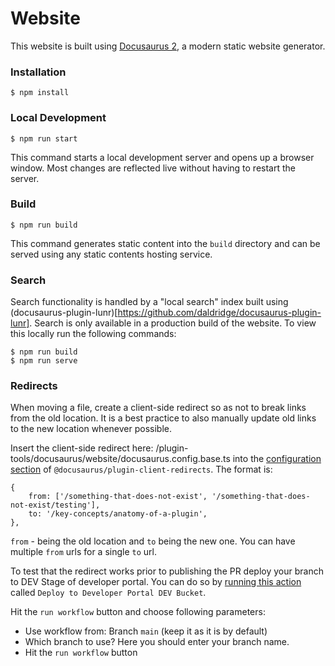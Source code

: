 # Website

This website is built using [Docusaurus 2](https://docusaurus.io/), a modern static website generator.

### Installation

```
$ npm install
```

### Local Development

```
$ npm run start
```

This command starts a local development server and opens up a browser window. Most changes are reflected live without having to restart the server.

### Build

```
$ npm run build
```

This command generates static content into the `build` directory and can be served using any static contents hosting service.

### Search

Search functionality is handled by a "local search" index built using (docusaurus-plugin-lunr)[https://github.com/daldridge/docusaurus-plugin-lunr]. Search is only available in a production build of the website. To view this locally run the following commands:

```
$ npm run build
$ npm run serve
```

### Redirects

When moving a file, create a client-side redirect so as not to break links from the old location. It is a best practice to also manually update old links to the new location whenever possible.

Insert the client-side redirect here: /plugin-tools/docusaurus/website/docusaurus.config.base.ts into the [configuration section](https://github.com/grafana/plugin-tools/blob/main/docusaurus/website/docusaurus.config.base.js#L41) of `@docusaurus/plugin-client-redirects`. The format is:

```
{
    from: ['/something-that-does-not-exist', '/something-that-does-not-exist/testing'],
    to: '/key-concepts/anatomy-of-a-plugin',
},

```

`from` - being the old location and `to` being the new one. You can have multiple `from` urls for a single `to` url.

To test that the redirect works prior to publishing the PR deploy your branch to DEV Stage of developer portal. You can do so by [running this action](https://github.com/grafana/plugin-tools/actions/workflows/deploy-to-developer-portal-dev.yml) called `Deploy to Developer Portal DEV Bucket`.

Hit the `run workflow` button and choose following parameters:

- Use workflow from: Branch `main` (keep it as it is by default)
- Which branch to use? Here you should enter your branch name.
- Hit the `run workflow` button
